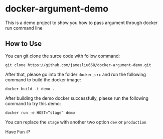 # docker-argument-demo
This is a demo project to show you how to pass argument through docker run command line

## How to Use
You can git clone the surce code with follow command:
```
git clone https://github.com/jamesliu668/docker-argument-demo.git
```

After that, please go into the folder `docker_src` and run the following command to build the docker image:
```
docker build -t demo .
```

After building the demo docker successfully, plaese run the following command to try this demo:
```
docker run -e HOST=”stage” demo
```

You can replace the `stage` with another two option `dev` or `production`

Have Fun :P